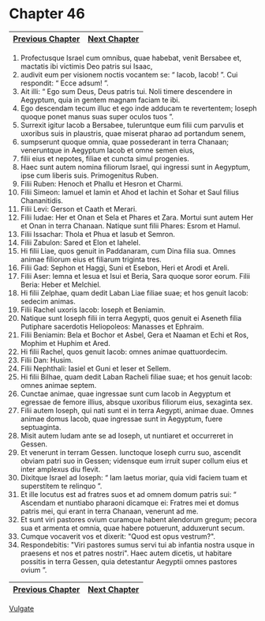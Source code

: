 # Chapter 46
| [Previous Chapter](Chapter%2045.md)| [Next Chapter](Chapter%2047.md) |
| --- | --- |
1. Profectusque Israel cum omnibus, quae habebat, venit Bersabee et, mactatis ibi victimis Deo patris sui Isaac,
2. audivit eum per visionem noctis vocantem se: “ Iacob, Iacob! ”. Cui respondit: “ Ecce adsum! ”.
3. Ait illi: “ Ego sum Deus, Deus patris tui. Noli timere descendere in Aegyptum, quia in gentem magnam faciam te ibi.
4. Ego descendam tecum illuc et ego inde adducam te revertentem; Ioseph quoque ponet manus suas super oculos tuos ”.
5. Surrexit igitur Iacob a Bersabee, tuleruntque eum filii cum parvulis et uxoribus suis in plaustris, quae miserat pharao ad portandum senem,
6. sumpserunt quoque omnia, quae possederant in terra Chanaan; veneruntque in Aegyptum Iacob et omne semen eius,
7. filii eius et nepotes, filiae et cuncta simul progenies.
8. Haec sunt autem nomina filiorum Israel, qui ingressi sunt in Aegyptum, ipse cum liberis suis.
Primogenitus Ruben.
9. Filii Ruben: Henoch et Phallu et Hesron et Charmi.
10. Filii Simeon: Iamuel et Iamin et Ahod et Iachin et Sohar et Saul filius Chananitidis.
11. Filii Levi: Gerson et Caath et Merari.
12. Filii Iudae: Her et Onan et Sela et Phares et Zara. Mortui sunt autem Her et Onan in terra Chanaan. Natique sunt filii Phares: Esrom et Hamul.
13. Filii Issachar: Thola et Phua et Iasub et Semron.
14. Filii Zabulon: Sared et Elon et Iahelel.
15. Hi filii Liae, quos genuit in Paddanaram, cum Dina filia sua. Omnes animae filiorum eius et filiarum triginta tres.
16. Filii Gad: Sephon et Haggi, Suni et Esebon, Heri et Arodi et Areli.
17. Filii Aser: Iemna et lesua et Isui et Beria, Sara quoque soror eorum. Filii Beria: Heber et Melchiel.
18. Hi filii Zelphae, quam dedit Laban Liae filiae suae; et hos genuit Iacob: sedecim animas.
19. Filii Rachel uxoris Iacob: Ioseph et Beniamin.
20. Natique sunt Ioseph filii in terra Aegypti, quos genuit ei Aseneth filia Putiphare sacerdotis Heliopoleos: Manasses et Ephraim.
21. Filii Beniamin: Bela et Bochor et Asbel, Gera et Naaman et Echi et Ros, Mophim et Huphim et Ared.
22. Hi filii Rachel, quos genuit Iacob: omnes animae quattuordecim.
23. Filii Dan: Husim.
24. Filii Nephthali: Iasiel et Guni et Ieser et Sellem.
25. Hi filii Bilhae, quam dedit Laban Racheli filiae suae; et hos genuit Iacob: omnes animae septem.
26. Cunctae animae, quae ingressae sunt cum Iacob in Aegyptum et egressae de femore illius, absque uxoribus filiorum eius, sexaginta sex.
27. Filii autem Ioseph, qui nati sunt ei in terra Aegypti, animae duae. Omnes animae domus Iacob, quae ingressae sunt in Aegyptum, fuere septuaginta.
28. Misit autem Iudam ante se ad Ioseph, ut nuntiaret et occurreret in Gessen.
29. Et venerunt in terram Gessen. Iunctoque Ioseph curru suo, ascendit obviam patri suo in Gessen; vidensque eum irruit super collum eius et inter amplexus diu flevit.
30. Dixitque Israel ad Ioseph: “ Iam laetus moriar, quia vidi faciem tuam et superstitem te relinquo ”.
31. Et ille locutus est ad fratres suos et ad omnem domum patris sui: “ Ascendam et nuntiabo pharaoni dicamque ei: Fratres mei et domus patris mei, qui erant in terra Chanaan, venerunt ad me.
32. Et sunt viri pastores ovium curamque habent alendorum gregum; pecora sua et armenta et omnia, quae habere potuerunt, adduxerunt secum.
33. Cumque vocaverit vos et dixerit: "Quod est opus vestrum?".
34. Respondebitis: "Viri pastores sumus servi tui ab infantia nostra usque in praesens et nos et patres nostri". Haec autem dicetis, ut habitare possitis in terra Gessen, quia detestantur Aegyptii omnes pastores ovium ”.

| [Previous Chapter](Chapter%2045.md)| [Next Chapter](Chapter%2047.md) |
| --- | --- |

[Vulgate](../Vulgateindex.md)